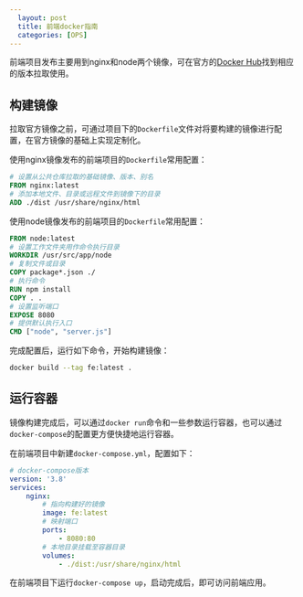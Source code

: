```yaml
---
  layout: post
  title: 前端docker指南
  categories: [OPS]
---
```


前端项目发布主要用到nginx和node两个镜像，可在官方的[Docker Hub](https://hub.docker.com/)找到相应的版本拉取使用。

## 构建镜像

拉取官方镜像之前，可通过项目下的`Dockerfile`文件对将要构建的镜像进行配置，在官方镜像的基础上实现定制化。

使用nginx镜像发布的前端项目的`Dockerfile`常用配置：
```dockerfile
# 设置从公共仓库拉取的基础镜像、版本、别名
FROM nginx:latest
# 添加本地文件、目录或远程文件到镜像下的目录
ADD ./dist /usr/share/nginx/html
```
使用node镜像发布的前端项目的`Dockerfile`常用配置：
```dockerfile
FROM node:latest
# 设置工作文件夹用作命令执行目录
WORKDIR /usr/src/app/node
# 复制文件或目录
COPY package*.json ./
# 执行命令
RUN npm install
COPY . .
# 设置监听端口
EXPOSE 8080
# 提供默认执行入口
CMD ["node", "server.js"]
```
完成配置后，运行如下命令，开始构建镜像：
```bash
docker build --tag fe:latest .
```

## 运行容器

镜像构建完成后，可以通过`docker run`命令和一些参数运行容器，也可以通过`docker-compose`的配置更方便快捷地运行容器。

在前端项目中新建`docker-compose.yml`，配置如下：
```yaml
# docker-compose版本
version: '3.8'
services:
    nginx:
        # 指向构建好的镜像
        image: fe:latest
        # 映射端口
        ports:
            - 8080:80
        # 本地目录挂载至容器目录
        volumes:
            - ./dist:/usr/share/nginx/html
```
在前端项目下运行`docker-compose up`，启动完成后，即可访问前端应用。
